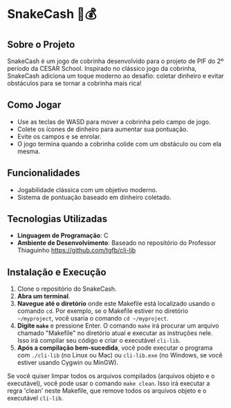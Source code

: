 # SnakeCash 🐍💰

## Sobre o Projeto
SnakeCash é um jogo de cobrinha desenvolvido para o projeto de PIF do 2º período da CESAR School. Inspirado no clássico jogo da cobrinha, SnakeCash adiciona um toque moderno ao desafio: coletar dinheiro e evitar obstáculos para se tornar a cobrinha mais rica!

## Como Jogar
- Use as teclas de WASD para mover a cobrinha pelo campo de jogo.
- Colete os ícones de dinheiro para aumentar sua pontuação.
- Evite os campos e se enrolar.
- O jogo termina quando a cobrinha colide com um obstáculo ou com ela mesma.

## Funcionalidades
- Jogabilidade clássica com um objetivo moderno.
- Sistema de pontuação baseado em dinheiro coletado.

## Tecnologias Utilizadas
- **Linguagem de Programação**: C
- **Ambiente de Desenvolvimento**: Baseado no repositório do Professor Thiaguinho https://github.com/tgfb/cli-lib

## Instalação e Execução
1. Clone o repositório do SnakeCash.
2. **Abra um terminal**.
3. **Navegue até o diretório** onde este Makefile está localizado usando o comando `cd`.
   Por exemplo, se o Makefile estiver no diretório `~/myproject`, você usaria o comando `cd ~/myproject`.
4. **Digite `make`** e pressione Enter. O comando `make` irá procurar um arquivo chamado "Makefile" no diretório atual e executar as instruções nele.
   Isso irá compilar seu código e criar o executável `cli-lib`.
5. **Após a compilação bem-sucedida**, você pode executar o programa com `./cli-lib` (no Linux ou Mac) ou `cli-lib.exe` (no Windows, se você estiver usando Cygwin ou MinGW).

Se você quiser limpar todos os arquivos compilados (arquivos objeto e o executável), você pode usar o comando `make clean`.
Isso irá executar a regra 'clean' neste Makefile, que remove todos os arquivos objeto e o executável `cli-lib`.
